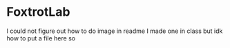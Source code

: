 # FoxtrotLab
I could not figure out how to do image in readme I made one in class but idk how to put a file here so
